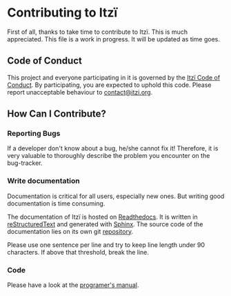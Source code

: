 # Contributing to Itzï

First of all, thanks to take time to contribute to Itzï.
This is much appreciated.
This file is a work in progress.
It will be updated as time goes.

## Code of Conduct

This project and everyone participating in it is governed by the [Itzï Code of Conduct](CODE_OF_CONDUCT.md).
By participating, you are expected to uphold this code.
Please report unacceptable behaviour to [contact@itzi.org](mailto:contact@itzi.org).

## How Can I Contribute?

### Reporting Bugs
If a developer don't know about a bug, he/she cannot fix it!
Therefore, it is very valuable to thoroughly describe the problem you encounter on the bug-tracker.

### Write documentation

Documentation is critical for all users, especially new ones.
But writing good documentation is time consuming.

The documentation of Itzï is hosted on [Readthedocs](https://itzi.readthedocs.io).
It is written in [reStructuredText](http://docutils.sourceforge.net/rst.html)
and generated with [Sphinx](http://www.sphinx-doc.org/en/stable/).
The source code of the documentation lies on its own git [repository](https://bitbucket.org/itzi-model/itzi_docs).

Please use one sentence per line and try to keep line length under 90 characters.
If above that threshold, break the line.


### Code

Please have a look at the [programer's manual](http://itzi.readthedocs.io/en/latest/prog_manual.html).
